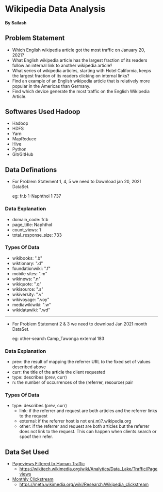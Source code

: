 # Wikipedia Data Analysis
#### By Sailash

## Problem Statement
* Which English wikipedia article got the most traffic on January 20, 2021?
* What English wikipedia article has the largest fraction of its readers follow an internal link to another wikipedia article?
* What series of wikipedia articles, starting with Hotel California, keeps the largest fraction of its readers clicking on internal links? 
* Find an example of an English wikipedia article that is relatively more popular in the Americas than Germany.
* Find which device generate the most traffic on the English Wikipedia Article.

## Softwares Used Hadoop
* Hadoop
* HDFS
* Yarn
* MapReduce
* Hive
* Python
* Git/GitHub

## Data Definations

* For Problem Statement 1, 4, 5 we need to Download jan 20, 2021 DataSet.

    eg:  fr.b 1-Naphthol 1 737
### Data Explanation
* domain_code: fr.b 
* page_title: Naphthol
* count_views: 1
* total_response_size: 733

### Types Of Data
* wikibooks: ".b"
* wiktionary: ".d"
* foundationwiki: ".f"
* mobile sites: ".m"
* wikinews: ".n"
* wikiquote: ".q"
* wikisource: ".s"
* wikiversity: ".v"
* wikivoyage: ".voy"
* mediawikiwiki: ".w"
* wikidatawiki: ".wd"
---
* For Problem Statement 2 & 3 we need to download Jan 2021 month DataSet.

    eg: other-search    Camp_Tawonga   external   183

### Data Explanation
* prev: the result of mapping the referrer URL to the fixed set of values described above
* curr: the title of the article the client requested
* type: describes (prev, curr)
* n: the number of occurrences of the (referrer, resource) pair

### Types Of Data
* type: describes (prev, curr)
    * link: if the referrer and request are both articles and the referrer links to the request
    * external: if the referrer host is not en(.m)?.wikipedia.org
    * other: if the referrer and request are both articles but the referrer does not link to the request. This can happen when clients search or spoof their refer.

## Data Set Used
- [Pageviews Filtered to Human Traffic](https://dumps.wikimedia.org/other/pageviews/2021/2021-01/)
  - https://wikitech.wikimedia.org/wiki/Analytics/Data_Lake/Traffic/Pageviews
- [Monthly Clickstream](https://dumps.wikimedia.org/other/clickstream/2020-12/clickstream-enwiki-2020-12.tsv.gz)
  - https://meta.wikimedia.org/wiki/Research:Wikipedia_clickstream
